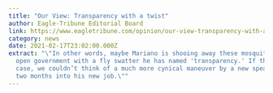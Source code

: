 ```yaml
---
title: "Our View: Transparency with a twist"
author: Eagle-Tribune Editorial Board
link: https://www.eagletribune.com/opinion/our-view-transparency-with-a-twist/article_84cf17d6-5a66-5148-a5dc-ab2c12f19be3.html
category: news
date: 2021-02-17T23:02:00.000Z
extract: "\"In other words, maybe Mariano is shooing away these mosquitoes of
  open government with a fly swatter he has named 'transparency.' If that’s the
  case, we couldn’t think of a much more cynical maneuver by a new speaker not
  two months into his new job.\""
---
```

